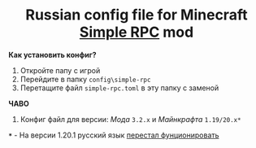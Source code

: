 <h1 align="center">Russian config file for Minecraft <a href="https://www.curseforge.com/minecraft/mc-mods/simple-discord-rpc">Simple RPC</a> mod</h1>

**Как установить конфиг?**
1. Откройте папу с игрой
2. Перейдите в папку `config\simple-rpc`
3. Перетащите файл `simple-rpc.toml` в эту папку с заменой

**ЧАВО**
1. Конфиг файл для версии: _Мода_ `3.2.x` и _Майнкрафта_ `1.19/20.x*`

__`*`__ - На версии 1.20.1 русский язык <a href="https://i.imgur.com/0FZVO0k.png">перестал фунционировать</a>

